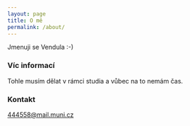 ```yaml
---
layout: page
title: O mě
permalink: /about/
---
```


Jmenuji se Vendula :-)

### Víc informací

Tohle musím dělat v rámci studia a vůbec na to nemám čas.

### Kontakt

[444558@mail.muni.cz](mailto:444558@mail.muni.cz)
